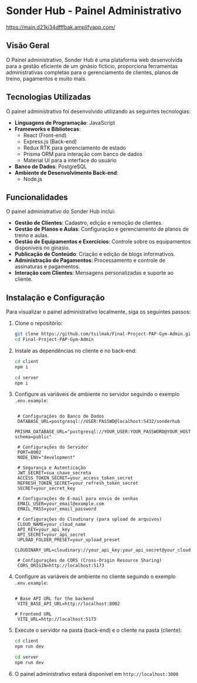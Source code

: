 # Sonder Hub - Painel Administrativo
https://main.d21ki34dfffbak.amplifyapp.com/

## Visão Geral
O Painel administrativo, Sonder Hub é uma plataforma web desenvolvida para a gestão eficiente de um ginásio fícticio, proporciona ferramentas administrativas completas para o gerenciamento de clientes, planos de treino, pagamentos e muito mais.

## Tecnologias Utilizadas
O painel administrativo foi desenvolvido utilizando as seguintes tecnologias:

- **Linguagens de Programação**: JavaScript
- **Frameworks e Bibliotecas**:
  - React (Front-end)
  - Express.js (Back-end)
  - Redux RTK para gerenciamento de estado
  - Prisma ORM para interação com banco de dados
  - Material UI para a interface do usuário
- **Banco de Dados**: PostgreSQL
- **Ambiente de Desenvolvimento Back-end**:
  - Node.js

## Funcionalidades
O painel administrativo do Sonder Hub inclui:

- **Gestão de Clientes**: Cadastro, edição e remoção de clientes.
- **Gestão de Planos e Aulas**: Configuração e gerenciamento de planos de treino e aulas.
- **Gestão de Equipamentos e Exercícios**: Controle sobre os equipamentos disponíveis no ginásio.
- **Publicação de Conteúdo**: Criação e edição de blogs informativos.
- **Administração de Pagamentos**: Processamento e controle de assinaturas e pagamentos.
- **Interação com Clientes**: Mensagens personalizadas e suporte ao cliente.

## Instalação e Configuração
Para visualizar o painel administrativo localmente, siga os seguintes passos:

1. Clone o repositório:
   ```sh
   git clone https://github.com/tsilmak/Final-Project-PAP-Gym-Admin.git
   cd Final-Project-PAP-Gym-Admin
   ```
2. Instale as dependências no cliente e no back-end:
   ```sh
   cd client
   npm i

   cd server
   npm i
   ```
3. Configure as variáveis de ambiente no servidor seguindo o exemplo `.env.example`:
   ```env
   
    # Configurações do Banco de Dados
    DATABASE_URL=postgresql://USER:PASSWD@localhost:5432/sonderhub
    PRISMA_DATABASE_URL="postgresql://YOUR_USER:YOUR_PASSWORD@YOUR_HOST:YOUR_PORT/YOUR_DB?schema=public"

    # Configurações do Servidor
    PORT=8002
    NODE_ENV="development"

    # Segurança e Autenticação
    JWT_SECRET=sua_chave_secreta
    ACCESS_TOKEN_SECRET=your_access_token_secret
    REFRESH_TOKEN_SECRET=your_refresh_token_secret
    SECRET=your_secret_key

    # Configurações de E-mail para envio de senhas
    EMAIL_USER=your_email@example.com
    EMAIL_PASS=your_email_password

    # Configurações do Cloudinary (para upload de arquivos)
    CLOUD_NAME=your_cloud_name
    API_KEY=your_api_key
    API_SECRET=your_api_secret
    UPLOAD_FOLDER_PRESET=your_upload_preset
    CLOUDINARY_URL=cloudinary://your_api_key:your_api_secret@your_cloud_name

    # Configurações de CORS (Cross-Origin Resource Sharing)
    CORS_ORIGIN=http://localhost:5173
   
   ```
4. Configure as variáveis de ambiente no cliente seguindo o exemplo `.env.example`:
   ```env
   
   # Base API URL for the backend
    VITE_BASE_API_URL=http://localhost:8002

   # Frontend URL
    VITE_URL=http://localhost:5173

   ```
4. Execute o servidor na pasta (back-end) e o cliente na pasta (cliente):
   ```sh
   cd client
   npm run dev

   cd server
   npm run dev
   ```
5. O painel administrativo estará disponível em `http://localhost:3000`


